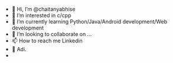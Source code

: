 - 👋 Hi, I’m @chaitanyabhise
- 👀 I’m interested in c/cpp
- 🌱 I’m currently learning Python/Java/Android development/Web development
- 💞️ I’m looking to collaborate on ...
- 📫 How to reach me Linkedin
- 💞️ Adi.
- 
<!---
chaitanyabhise/chaitanyabhise is a ✨ special ✨ repository because its `README.md` (this file) appears on your GitHub profile.
You can click the Preview link to take a look at your changes.
--->
